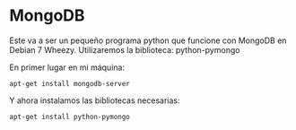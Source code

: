 MongoDB
=====

Este va a ser un pequeño programa python que funcione con MongoDB en Debian 7 Wheezy.
Utilizaremos la biblioteca: python-pymongo


En primer lugar en mi máquina:

<code>apt-get install mongodb-server</code>

Y ahora instalamos las bibliotecas necesarias:

<code>apt-get install python-pymongo</code>
